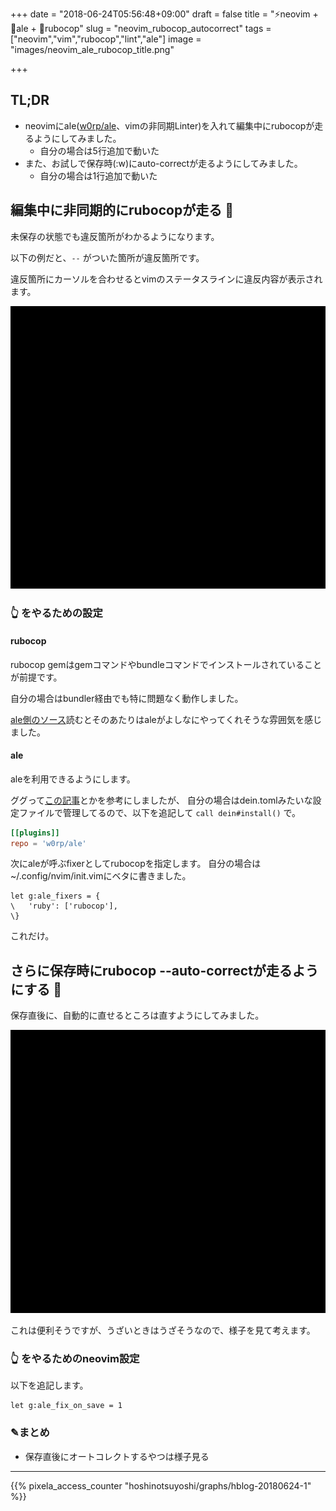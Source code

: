 +++
date = "2018-06-24T05:56:48+09:00"
draft = false
title = "⚡neovim + 🍻ale + 🚓rubocop"
slug = "neovim_rubocop_autocorrect"
tags = ["neovim","vim","rubocop","lint","ale"]
image = "images/neovim_ale_rubocop_title.png"

+++

## TL;DR

* neovimにale([w0rp/ale](https://github.com/w0rp/ale)、vimの非同期Linter)を入れて編集中にrubocopが走るようにしてみました。
  * 自分の場合は5行追加で動いた
* また、お試しで保存時(:w)にauto-correctが走るようにしてみました。
  * 自分の場合は1行追加で動いた

<!--more-->

## 編集中に非同期的にrubocopが走る 🚓

未保存の状態でも違反箇所がわかるようになります。

以下の例だと、`--` がついた箇所が違反箇所です。

違反箇所にカーソルを合わせるとvimのステータスラインに違反内容が表示されます。

<img alt="neovim_rubocop" src="/images/neovim_rubocop.gif" width=800>

### 👆 をやるための設定

#### rubocop

rubocop gemはgemコマンドやbundleコマンドでインストールされていることが前提です。

自分の場合はbundler経由でも特に問題なく動作しました。

[ale側のソース](https://github.com/w0rp/ale/blob/34aa3437e0fc062215020b423bdf57da449e9400/autoload/ale/fixers/rubocop.vim)読むとそのあたりはaleがよしなにやってくれそうな雰囲気を感じました。

#### ale

aleを利用できるようにします。

ググって[この記事](https://wonderwall.hatenablog.com/entry/2017/03/01/223934)とかを参考にしましたが、
自分の場合はdein.tomlみたいな設定ファイルで管理してるので、以下を追記して `call dein#install()` で。

```toml
[[plugins]]
repo = 'w0rp/ale'
```

次にaleが呼ぶfixerとしてrubocopを指定します。
自分の場合は~/.config/nvim/init.vimにベタに書きました。

```vimscript
let g:ale_fixers = {
\   'ruby': ['rubocop'],
\}
```

これだけ。

## さらに保存時にrubocop --auto-correctが走るようにする 🚓

保存直後に、自動的に直せるところは直すようにしてみました。

<img alt="neovim_rubocop_autocorrect" src="/images/neovim_rubocop_autocorrect.gif" width=800>

これは便利そうですが、うざいときはうざそうなので、様子を見て考えます。

### 👆 をやるためのneovim設定

以下を追記します。

```vimscript
let g:ale_fix_on_save = 1
```

### ✎まとめ

* 保存直後にオートコレクトするやつは様子見る
<script type="text/javascript" src="/js/prism.js" async></script>

---

{{% pixela_access_counter "hoshinotsuyoshi/graphs/hblog-20180624-1" %}}
